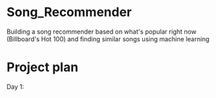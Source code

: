 # Song_Recommender
Building a song recommender based on what's popular right now (Billboard's Hot 100) and finding similar songs using machine learning

# Project plan
Day 1: 
